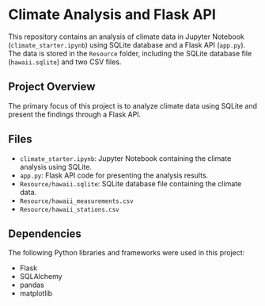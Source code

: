 # Climate Analysis and Flask API

This repository contains an analysis of climate data in Jupyter Notebook (`climate_starter.ipynb`) using SQLite database and a Flask API (`app.py`). The data is stored in the `Resource` folder, including the SQLite database file (`hawaii.sqlite`) and two CSV files.

## Project Overview

The primary focus of this project is to analyze climate data using SQLite and present the findings through a Flask API.
## Files

- `climate_starter.ipynb`: Jupyter Notebook containing the climate analysis using SQLite.
- `app.py`: Flask API code for presenting the analysis results.
- `Resource/hawaii.sqlite`: SQLite database file containing the climate data.
- `Resource/hawaii_measurements.csv`
- `Resource/hawaii_stations.csv`

## Dependencies

The following Python libraries and frameworks were used in this project:

- Flask
- SQLAlchemy
- pandas
- matplotlib

